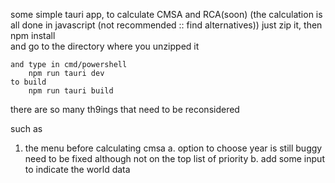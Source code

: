 some simple tauri app, to calculate CMSA and RCA(soon)
(the calculation is all done in javascript (not recommended :: find alternatives))
just zip it, then npm install  
and go to the directory where you unzipped it

    and type in cmd/powershell
        npm run tauri dev
    to build
        npm run tauri build

there are so many th9ings that need to be reconsidered

such as

1. the menu before calculating cmsa
   a. option to choose year is still buggy
   need to be fixed although not on the top list of priority
   b. add some input to indicate the world data
